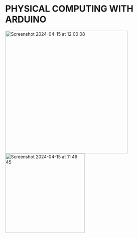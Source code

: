 # PHYSICAL COMPUTING WITH ARDUINO
<img width="390" alt="Screenshot 2024-04-15 at 12 00 08" src="https://github.com/karenanndonnachie/VCA_INTERACTIVEMEDIA/assets/10482948/364c78f5-f85a-4584-b386-252c47662450">

<img width="253" alt="Screenshot 2024-04-15 at 11 49 45" src="https://github.com/karenanndonnachie/VCA_INTERACTIVEMEDIA/assets/10482948/b6252fcc-3833-471a-9768-d40680a5453d">
